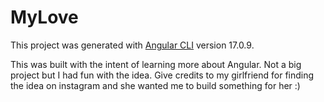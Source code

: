# MyLove

This project was generated with [Angular CLI](https://github.com/angular/angular-cli) version 17.0.9.

This was built with the intent of learning more about Angular. Not a big project but I had fun with the idea. Give credits to my girlfriend for finding the idea on instagram and she wanted me to build something for her :) 
